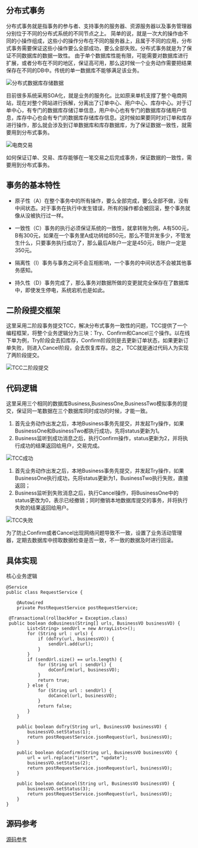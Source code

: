 ## 分布式事务
分布式事务就是指事务的参与者、支持事务的服务器、资源服务器以及事务管理器分别位于不同的分布式系统的不同节点之上。
简单的说，就是一次大的操作由不同的小操作组成，这些小的操作分布在不同的服务器上，且属于不同的应用，分布式事务需要保证这些小操作要么全部成功，要么全部失败。分布式事务就是为了保证不同数据库的数据一致性。
由于单个数据库性能有限，可能需要对数据库进行扩展，或者分布在不同的地区，保证高可用，那么这时候一个业务动作需要把结果保存在不同的DB中。传统的单一数据库不能够满足该业务。

![分布式数据库存储数据](https://github.com/guangxush/iTechHeart/blob/master/image/GoddoG/GoddoG1.png)

目前很多系统采用SOA化，就是业务的服务化。比如原来单机支撑了整个电商网站，现在对整个网站进行拆解，分离出了订单中心、用户中心、库存中心。对于订单中心，有专门的数据库存储订单信息，用户中心也有专门的数据库存储用户信息，库存中心也会有专门的数据库存储库存信息。这时候如果要同时对订单和库存进行操作，那么就会涉及到订单数据库和库存数据库，为了保证数据一致性，就需要用到分布式事务。

![电商交易](https://github.com/guangxush/iTechHeart/blob/master/image/GoddoG/GoddoG2.png)

如何保证订单、交易、库存能够在一笔交易之后完成事务，保证数据的一致性，需要用到分布式事务。
## 事务的基本特性

- 原子性（A）在整个事务中的所有操作，要么全部完成，要么全部不做，没有中间状态。对于事务在执行中发生错误，所有的操作都会被回滚，整个事务就像从没被执行过一样。

- 一致性（C）事务的执行必须保证系统的一致性，就拿转账为例，A有500元，B有300元，如果在一个事务里A成功转给B50元，那么不管并发多少，不管发生什么，只要事务执行成功了，那么最后A账户一定是450元，B账户一定是350元。

- 隔离性（I）事务与事务之间不会互相影响，一个事务的中间状态不会被其他事务感知。

- 持久性（D）事务完成了，那么事务对数据所做的变更就完全保存在了数据库中，即使发生停电，系统宕机也是如此。


## 二阶段提交框架
这里采用二阶段事务提交TCC，解决分布式事务一致性的问题，TCC提供了一个编程框架，将整个业务逻辑分为三块：Try、Confirm和Cancel三个操作。以在线下单为例，Try阶段会去扣库存，Confirm阶段则是去更新订单状态，如果更新订单失败，则进入Cancel阶段，会去恢复库存。总之，TCC就是通过代码人为实现了两阶段提交。

![TCC二阶段提交](https://github.com/guangxush/iTechHeart/blob/master/image/GoddoG/GoddoG3.png)


## 代码逻辑
这里采用三个相同的数据库Business,BusinessOne,BusinessTwo模拟事务的提交，保证同一笔数据在三个数据库同时成功的时候，才能一致。
1. 首先业务动作出发之后，本地Business事务先提交，并发起Try操作，如果BusinessOne和BusinessTwo都执行成功，先将status更新为1。
2. Business监听到成功消息之后，执行Confirm操作，status更新为2，并将执行成功的结果返回给用户，交易完成。

![TCC成功](https://github.com/guangxush/iTechHeart/blob/master/image/GoddoG/GoddoG4.png)

1. 首先业务动作出发之后，本地Business事务先提交，并发起Try操作，如果BusinessOne执行成功，先将status更新为1，BusinessTwo执行失败，直接返回；
2. Business监听到失败消息之后，执行Cancel操作，将BusinessOne中的status更改为0，表示已经撤销；同时撤销本地数据库提交的事务，并将执行失败的结果返回给用户。

![TCC失败](https://github.com/guangxush/iTechHeart/blob/master/image/GoddoG/GoddoG5.png)


为了防止Confirm或者Cancel出现网络问题导致不一致，设置了业务活动管理器，定期去数据库中捞取数据检查是否一致，不一致的数据及时进行回滚。
## 具体实现
核心业务逻辑
```
@Service
public class RequestService {

    @Autowired
    private PostRequestService postRequestService;

 @Transactional(rollbackFor = Exception.class)   
 public boolean doBusiness(String[] urls, BusinessVO businessVO) {
        List<String> sendUrl = new ArrayList<>();
        for (String url : urls) {
            if (doTry(url, businessVO)) {
                sendUrl.add(url);
            }
        }
        if (sendUrl.size() == urls.length) {
            for (String url : sendUrl) {
                doConfirm(url, businessVO);
            }
            return true;
        } else {
            for (String url : sendUrl) {
                doCancel(url, businessVO);
            }
            return false;
        }
    }

    public boolean doTry(String url, BusinessVO businessVO) {
        businessVO.setStatus(1);
        return postRequestService.jsonRequest(url, businessVO);
    }

    public boolean doConfirm(String url, BusinessVO businessVO) {
        url = url.replace("insert", "update");
        businessVO.setStatus(2);
        return postRequestService.jsonRequest(url, businessVO);
    }

    public boolean doCancel(String url, BusinessVO businessVO) {
        businessVO.setStatus(3);
        return postRequestService.jsonRequest(url, businessVO);
    }
}
```
## 源码参考
[源码参考](https://github.com/guangxush/GoddoG)


